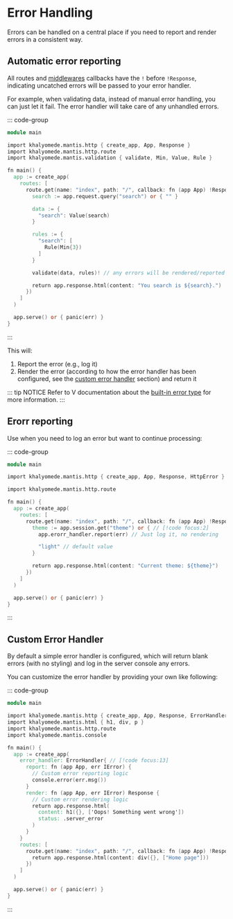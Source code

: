# Error Handling

Errors can be handled on a central place if you need to report and render errors in a consistent way.

## Automatic error reporting

All routes and [middlewares](/0.1.0/http/middleware) callbacks have the `!` before `!Response`, indicating uncatched errors will be passed to your error handler.

For example, when validating data, instead of manual error handling, you can just let it fail. The error handler will take care of any unhandled errors.

::: code-group

```v [main.v]
module main

import khalyomede.mantis.http { create_app, App, Response }
import khalyomede.mantis.http.route
import khalyomede.mantis.validation { validate, Min, Value, Rule }

fn main() {
  app := create_app(
    routes: [
      route.get(name: "index", path: "/", callback: fn (app App) !Response {
        search := app.request.query("search") or { "" }

        data := {
          "search": Value(search)
        }

        rules := {
          "search": [
            Rule(Min{3})
          ]
        }

        validate(data, rules)! // any errors will be rendered/reported // [!code focus]

        return app.response.html(content: "You search is ${search}.")
      })
    ]
  )

  app.serve() or { panic(err) }
}
```

:::

This will:
1. Report the error (e.g., log it)
2. Render the error (according to how the error handler has been configured, see the [custom error handler](#custom-error-handler) section) and return it

::: tip NOTICE
Refer to V documentation about the [built-in error type](https://docs.vlang.io/type-declarations.html#optionresult-types-and-error-handling) for more information.
:::

## Erorr reporting

Use when you need to log an error but want to continue processing:

::: code-group

```v [main.v]
module main

import khalyomede.mantis.http { create_app, App, Response, HttpError } // [!code:focus]

import khalyomede.mantis.http.route

fn main() {
  app := create_app(
    routes: [
      route.get(name: "index", path: "/", callback: fn (app App) !Response {
        theme := app.session.get("theme") or { // [!code focus:2]
          app.erorr_handler.report(err) // Just log it, no rendering

          "light" // default value
        }

        return app.response.html(content: "Current theme: ${theme}")
      })
    ]
  )

  app.serve() or { panic(err) }
}
```

:::

## Custom Error Handler

By default a simple error handler is configured, which will return blank errors (with no styling) and log in the server console any errors.

You can customize the error handler by providing your own like following:

::: code-group

```v [main.v]
module main

import khalyomede.mantis.http { create_app, App, Response, ErrorHandler } // [!code focus]
import khalyomede.mantis.html { h1, div, p }
import khalyomede.mantis.http.route
import khalyomede.mantis.console

fn main() {
  app := create_app(
    error_handler: ErrorHandler{ // [!code focus:13]
      report: fn (app App, err IError) {
        // Custom error reporting logic
        console.error(err.msg())
      }
      render: fn (app App, err IError) Response {
        // Custom error rendering logic
        return app.response.html(
          content: h1({}, ['Oops! Something went wrong'])
          status: .server_error
        )
      }
    }
    routes: [
      route.get(name: "index", path: "/", callback: fn (app App) !Response {
        return app.response.html(content: div({}, ["Home page"]))
      })
    ]
  )

  app.serve() or { panic(err) }
}
```

:::
